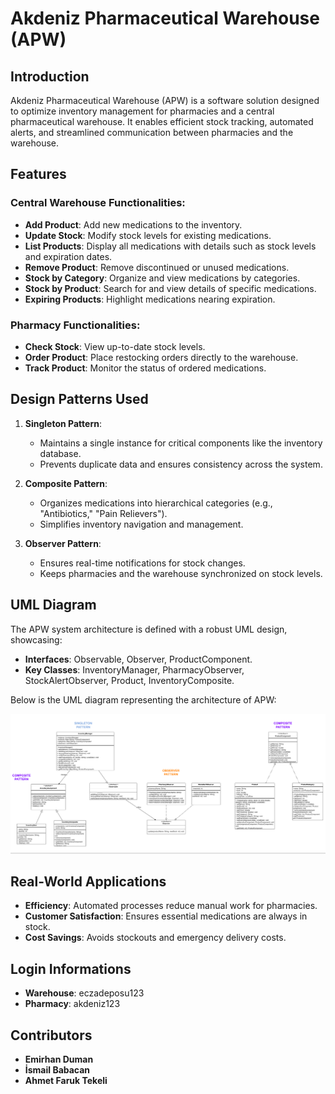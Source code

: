 # Akdeniz Pharmaceutical Warehouse (APW)

## Introduction
Akdeniz Pharmaceutical Warehouse (APW) is a software solution designed to optimize inventory management for pharmacies and a central pharmaceutical warehouse. It enables efficient stock tracking, automated alerts, and streamlined communication between pharmacies and the warehouse.

## Features

### Central Warehouse Functionalities:
- **Add Product**: Add new medications to the inventory.
- **Update Stock**: Modify stock levels for existing medications.
- **List Products**: Display all medications with details such as stock levels and expiration dates.
- **Remove Product**: Remove discontinued or unused medications.
- **Stock by Category**: Organize and view medications by categories.
- **Stock by Product**: Search for and view details of specific medications.
- **Expiring Products**: Highlight medications nearing expiration.

### Pharmacy Functionalities:
- **Check Stock**: View up-to-date stock levels.
- **Order Product**: Place restocking orders directly to the warehouse.
- **Track Product**: Monitor the status of ordered medications.

## Design Patterns Used
1. **Singleton Pattern**:
   - Maintains a single instance for critical components like the inventory database.
   - Prevents duplicate data and ensures consistency across the system.
     
2. **Composite Pattern**:
   - Organizes medications into hierarchical categories (e.g., "Antibiotics," "Pain Relievers").
   - Simplifies inventory navigation and management.

3. **Observer Pattern**:
   - Ensures real-time notifications for stock changes.
   - Keeps pharmacies and the warehouse synchronized on stock levels.

## UML Diagram
The APW system architecture is defined with a robust UML design, showcasing:
- **Interfaces**: Observable, Observer, ProductComponent.
- **Key Classes**: InventoryManager, PharmacyObserver, StockAlertObserver, Product, InventoryComposite.

Below is the UML diagram representing the architecture of APW:

![UML Diagram](INVENTORYMANAGEMENTSYSTEM/images/uml_diagram.png)

## Real-World Applications
- **Efficiency**: Automated processes reduce manual work for pharmacies.
- **Customer Satisfaction**: Ensures essential medications are always in stock.
- **Cost Savings**: Avoids stockouts and emergency delivery costs.

## Login Informations
- **Warehouse**: eczadeposu123
- **Pharmacy**: akdeniz123

## Contributors
- **Emirhan Duman**
- **İsmail Babacan**
- **Ahmet Faruk Tekeli**
